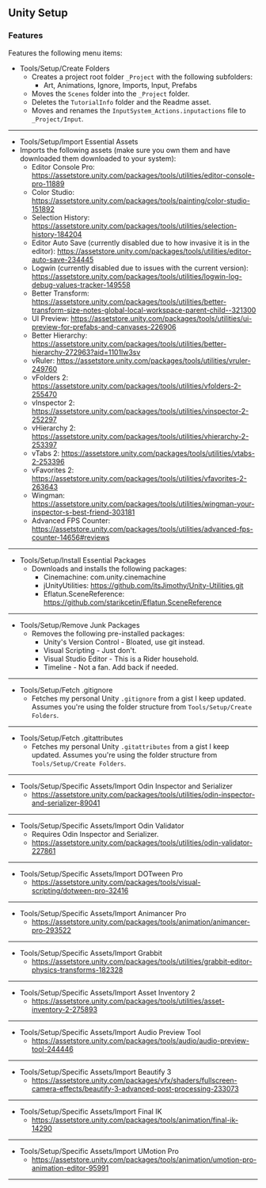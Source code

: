 ## Unity Setup

### Features

Features the following menu items:

- Tools/Setup/Create Folders
    - Creates a project root folder `_Project` with the following subfolders:
        - Art, Animations, Ignore, Imports, Input, Prefabs
    - Moves the `Scenes` folder into the `_Project` folder.
    - Deletes the `TutorialInfo` folder and the Readme asset.
    - Moves and renames the `InputSystem_Actions.inputactions` file to `_Project/Input`.

---

- Tools/Setup/Import Essential Assets
- Imports the following assets (make sure you own them and have downloaded them downloaded to your system):
    - Editor Console Pro: https://assetstore.unity.com/packages/tools/utilities/editor-console-pro-11889
    - Color Studio: https://assetstore.unity.com/packages/tools/painting/color-studio-151892
    - Selection History: https://assetstore.unity.com/packages/tools/utilities/selection-history-184204
    - Editor Auto Save (currently disabled due to how invasive it is in the editor): https://assetstore.unity.com/packages/tools/utilities/editor-auto-save-234445
    - Logwin (currently disabled due to issues with the current version): https://assetstore.unity.com/packages/tools/utilities/logwin-log-debug-values-tracker-149558
    - Better Transform: https://assetstore.unity.com/packages/tools/utilities/better-transform-size-notes-global-local-workspace-parent-child--321300
    - UI Preview: https://assetstore.unity.com/packages/tools/utilities/ui-preview-for-prefabs-and-canvases-226906
    - Better Hierarchy: https://assetstore.unity.com/packages/tools/utilities/better-hierarchy-272963?aid=1101lw3sv
    - vRuler: https://assetstore.unity.com/packages/tools/utilities/vruler-249760
    - vFolders 2: https://assetstore.unity.com/packages/tools/utilities/vfolders-2-255470
    - vInspector 2: https://assetstore.unity.com/packages/tools/utilities/vinspector-2-252297
    - vHierarchy 2: https://assetstore.unity.com/packages/tools/utilities/vhierarchy-2-253397
    - vTabs 2: https://assetstore.unity.com/packages/tools/utilities/vtabs-2-253396
    - vFavorites 2: https://assetstore.unity.com/packages/tools/utilities/vfavorites-2-263643
    - Wingman: https://assetstore.unity.com/packages/tools/utilities/wingman-your-inspector-s-best-friend-303181
    - Advanced FPS Counter: https://assetstore.unity.com/packages/tools/utilities/advanced-fps-counter-14656#reviews

---

- Tools/Setup/Install Essential Packages
    - Downloads and installs the following packages:
        - Cinemachine: com.unity.cinemachine
        - jUnityUtilities: https://github.com/itsJimothy/Unity-Utilities.git
        - Eflatun.SceneReference: https://github.com/starikcetin/Eflatun.SceneReference

---

- Tools/Setup/Remove Junk Packages
    - Removes the following pre-installed packages:
        - Unity's Version Control - Bloated, use git instead.
        - Visual Scripting - Just don't.
        - Visual Studio Editor - This is a Rider household.
        - Timeline - Not a fan. Add back if needed.

---

- Tools/Setup/Fetch .gitignore
    - Fetches my personal Unity `.gitignore` from a gist I keep updated. Assumes you're using the folder structure from
      `Tools/Setup/Create Folders`.

----

- Tools/Setup/Fetch .gitattributes
    - Fetches my personal Unity `.gitattributes` from a gist I keep updated. Assumes you're using the folder structure
      from `Tools/Setup/Create Folders`.

---

- Tools/Setup/Specific Assets/Import Odin Inspector and Serializer
    - https://assetstore.unity.com/packages/tools/utilities/odin-inspector-and-serializer-89041

---

- Tools/Setup/Specific Assets/Import Odin Validator
    - Requires Odin Inspector and Serializer.
    - https://assetstore.unity.com/packages/tools/utilities/odin-validator-227861

---

- Tools/Setup/Specific Assets/Import DOTween Pro
    - https://assetstore.unity.com/packages/tools/visual-scripting/dotween-pro-32416

---

- Tools/Setup/Specific Assets/Import Animancer Pro
    - https://assetstore.unity.com/packages/tools/animation/animancer-pro-293522

---

- Tools/Setup/Specific Assets/Import Grabbit
    - https://assetstore.unity.com/packages/tools/utilities/grabbit-editor-physics-transforms-182328

---

- Tools/Setup/Specific Assets/Import Asset Inventory 2
    - https://assetstore.unity.com/packages/tools/utilities/asset-inventory-2-275893

---

- Tools/Setup/Specific Assets/Import Audio Preview Tool
    - https://assetstore.unity.com/packages/tools/audio/audio-preview-tool-244446

---

- Tools/Setup/Specific Assets/Import Beautify 3
    - https://assetstore.unity.com/packages/vfx/shaders/fullscreen-camera-effects/beautify-3-advanced-post-processing-233073

---

- Tools/Setup/Specific Assets/Import Final IK
    - https://assetstore.unity.com/packages/tools/animation/final-ik-14290

---

- Tools/Setup/Specific Assets/Import UMotion Pro
    - https://assetstore.unity.com/packages/tools/animation/umotion-pro-animation-editor-95991

---